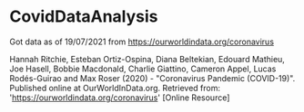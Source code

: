 # CovidDataAnalysis
Got data as of 19/07/2021 from https://ourworldindata.org/coronavirus

Hannah Ritchie, Esteban Ortiz-Ospina, Diana Beltekian, Edouard Mathieu, Joe Hasell, Bobbie Macdonald, Charlie Giattino, Cameron Appel, Lucas Rodés-Guirao and Max Roser (2020) - "Coronavirus Pandemic (COVID-19)". Published online at OurWorldInData.org. Retrieved from: 'https://ourworldindata.org/coronavirus' [Online Resource]
